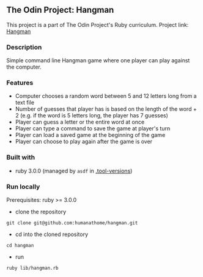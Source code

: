 ## The Odin Project: Hangman
This project is a part of The Odin Project's Ruby curriculum.
Project link: [Hangman](https://www.theodinproject.com/lessons/ruby-hangman)

### Description
Simple command line Hangman game where one player can play against the computer.

### Features
- Computer chooses a random word between 5 and 12 letters long from a text file
- Number of guesses that player has is based on the length of the word + 2 
(e.g. if the word is 5 letters long, the player has 7 guesses)
- Player can guess a letter or the entire word at once
- Player can type a command to save the game at player's turn
- Player can load a saved game at the beginning of the game
- Player can choose to play again after the game is over
 
### Built with
- ruby 3.0.0 (managed by `asdf` in [.tool-versions](.tool-versions))

### Run locally

Prerequisites: ruby >= 3.0.0

- clone the repository
```
git clone git@github.com:humanathome/hangman.git
```

- cd into the cloned repository
```
cd hangman
```

- run
```
ruby lib/hangman.rb
```

